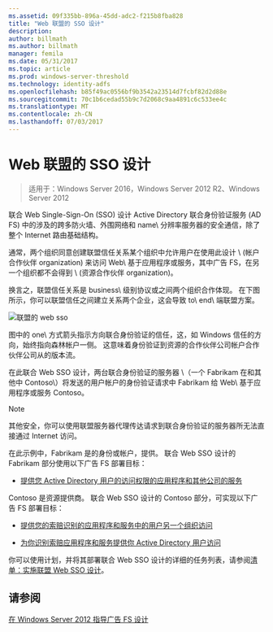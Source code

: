 ```yaml
---
ms.assetid: 09f335bb-896a-45dd-adc2-f215b8fba828
title: "Web 联盟的 SSO 设计"
description: 
author: billmath
ms.author: billmath
manager: femila
ms.date: 05/31/2017
ms.topic: article
ms.prod: windows-server-threshold
ms.technology: identity-adfs
ms.openlocfilehash: b85f49ac0556bf9b3542a23514d7fcbf82d2d88e
ms.sourcegitcommit: 70c1b6cedad55b9c7d2068c9aa4891c6c533ee4c
ms.translationtype: MT
ms.contentlocale: zh-CN
ms.lasthandoff: 07/03/2017
---
```

# <a name="federated-web-sso-design"></a>Web 联盟的 SSO 设计

>适用于：Windows Server 2016，Windows Server 2012 R2、Windows Server 2012

联合 Web Single\-Sign\-On \(SSO\) 设计 Active Directory 联合身份验证服务 \(AD FS\) 中的涉及的跨多防火墙、外围网络和 name\ 分辨率服务器的安全通信，除了整个 Internet 路由基础结构。  
  
通常，两个组织同意创建联盟信任关系某个组织中允许用户在使用此设计 \ (帐户合作伙伴 organization\) 来访问 Web\ 基于应用程序或服务，其中广告 FS，在另一个组织都不会得到 \ (资源合作伙伴 organization\)。  
  
换言之，联盟信任关系是 business\ 级别协议或之间两个组织合作体现。 在下图所示，你可以联盟信任之间建立关系两个企业，这会导致 to\ end\ 端联盟方案。  
  
![联盟的 web sso](media/adfs2_FederatedWebSSODesign.gif)  
  
图中的 one\ 方式箭头指示方向联合身份验证的信任，这，如 Windows 信任的方向，始终指向森林帐户一侧。 这意味着身份验证到资源的合作伙伴公司帐户合作伙伴公司从的版本流。  
  
在此联合 Web SSO 设计，两台联合身份验证的服务器 \（一个 Fabrikam 在和其他中 Contoso\）将发送的用户帐户的身份验证请求中 Fabrikam 给 Web\ 基于应用程序或服务 Contoso。  
  
> [!NOTE]  
> 其他安全，你可以使用联盟服务器代理传达请求到联合身份验证的服务器所无法直接通过 Internet 访问。  
  
在此示例中，Fabrikam 是的身份或帐户，提供。 联合 Web SSO 设计的 Fabrikam 部分使用以下广告 FS 部署目标：  
  
-   [提供您 Active Directory 用户的访问权限的应用程序和其他公司的服务](Provide-Your-Active-Directory-Users-Access-to-the-Applications-and-Services-of-Other-Organizations.md)  
  
Contoso 是资源提供商。 联合 Web SSO 设计的 Contoso 部分，可实现以下广告 FS 部署目标：  
  
-   [提供您的索赔识别的应用程序和服务中的用户另一个组织访问](Provide-Users-in-Another-Organization-Access-to-Your-Claims-Aware-Applications-and-Services.md)  
  
-   [为你识别索赔应用程序和服务提供你 Active Directory 用户访问](Provide-Your-Active-Directory-Users-Access-to-Your-Claims-Aware-Applications-and-Services.md)  
  
你可以使用计划，并将其部署联合 Web SSO 设计的详细的任务列表，请参阅[清单：实施联盟 Web SSO 设计](../../ad-fs/deployment/Checklist--Implementing-a-Federated-Web-SSO-Design.md)。  
  
## <a name="see-also"></a>请参阅
[在 Windows Server 2012 指导广告 FS 设计](AD-FS-Design-Guide-in-Windows-Server-2012.md)
